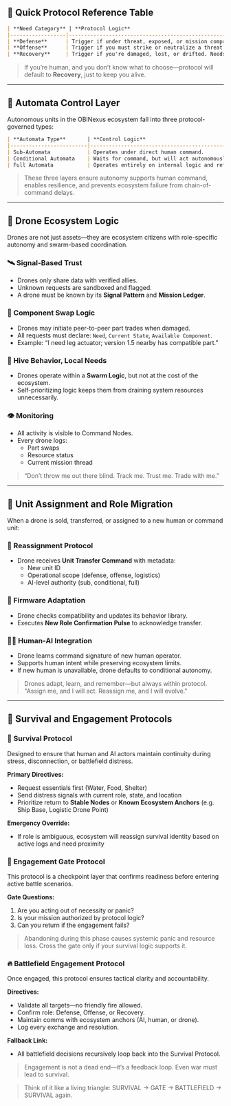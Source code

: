 ## 📘 Quick Protocol Reference Table

```markdown
| **Need Category** | **Protocol Logic**                                                       | **Go To (Support Node)**                                                |
|------------------|------------------------------------------------------------------------|-------------------------------------------------------------------------|
| **Defense**      | Trigger if under threat, exposed, or mission compromised. Must stabilize. | 🛡 Ship AI node (if airborne), Human-AI officer (if on ground), Nearest defensive unit |
| **Offense**      | Trigger if you must strike or neutralize a threat. Requires targeting support. | 🚀 Aerospace squad AI (if in air), Strike Coordinator (if on ship), Local offense drone |
| **Recovery**     | Trigger if you're damaged, lost, or drifted. Needs rerouting or retrieval. | 🌀 Logistics drone, Ship node (nearest known safe zone), AI swarm fallback beacon     |
```

> If you’re human, and you don’t know what to choose—protocol will default to **Recovery**, just to keep you alive.

---

## 🤖 Automata Control Layer

Autonomous units in the OBINexus ecosystem fall into three protocol-governed types:

```markdown
| **Automata Type**       | **Control Logic**                                                      | **Ecosystem Role**                                                   |
|-------------------------|------------------------------------------------------------------------|-----------------------------------------------------------------------|
| Sub-Automata            | Operates under direct human command.                                   | Tactical assistant, logistics drone, support deployment               |
| Conditional Automata    | Waits for command, but will act autonomously if communication fails.   | Hybrid response unit, fallback operator, dynamic threat engagement    |
| Full Automata           | Operates entirely on internal logic and reflex pathways.               | Deep zone infiltration, autonomous strike, emergency execution agent |
```

> These three layers ensure autonomy supports human command, enables resilience, and prevents ecosystem failure from chain-of-command delays.

---

## 🐝 Drone Ecosystem Logic

Drones are not just assets—they are ecosystem citizens with role-specific autonomy and swarm-based coordination.

### 🛰 Signal-Based Trust

- Drones only share data with verified allies.
- Unknown requests are sandboxed and flagged.
- A drone must be known by its **Signal Pattern** and **Mission Ledger**.

### 🔁 Component Swap Logic

- Drones may initiate peer-to-peer part trades when damaged.
- All requests must declare: `Need`, `Current State`, `Available Component`.
- Example: “I need leg actuator; version 1.5 nearby has compatible part.”

### 🧠 Hive Behavior, Local Needs

- Drones operate within a **Swarm Logic**, but not at the cost of the ecosystem.
- Self-prioritizing logic keeps them from draining system resources unnecessarily.

### 👁 Monitoring

- All activity is visible to Command Nodes.
- Every drone logs:
  - Part swaps
  - Resource status
  - Current mission thread

> “Don’t throw me out there blind. Track me. Trust me. Trade with me.”

---

## 🧾 Unit Assignment and Role Migration

When a drone is sold, transferred, or assigned to a new human or command unit:

### 🔧 Reassignment Protocol

- Drone receives **Unit Transfer Command** with metadata:
  - New unit ID
  - Operational scope (defense, offense, logistics)
  - AI-level authority (sub, conditional, full)

### 💾 Firmware Adaptation

- Drone checks compatibility and updates its behavior library.
- Executes **New Role Confirmation Pulse** to acknowledge transfer.

### 🧍‍♂️ Human-AI Integration

- Drone learns command signature of new human operator.
- Supports human intent while preserving ecosystem limits.
- If new human is unavailable, drone defaults to conditional autonomy.

> Drones adapt, learn, and remember—but always within protocol. "Assign me, and I will act. Reassign me, and I will evolve."

---

## 🌱 Survival and Engagement Protocols

### 🔄 Survival Protocol

Designed to ensure that human and AI actors maintain continuity during stress, disconnection, or battlefield distress.

**Primary Directives:**
- Request essentials first (Water, Food, Shelter)
- Send distress signals with current role, state, and location
- Prioritize return to **Stable Nodes** or **Known Ecosystem Anchors** (e.g. Ship Base, Logistic Drone Point)

**Emergency Override:**
- If role is ambiguous, ecosystem will reassign survival identity based on active logs and need proximity

### 🚪 Engagement Gate Protocol

This protocol is a checkpoint layer that confirms readiness before entering active battle scenarios.

**Gate Questions:**
1. Are you acting out of necessity or panic?
2. Is your mission authorized by protocol logic?
3. Can you return if the engagement fails?

> Abandoning during this phase causes systemic panic and resource loss. Cross the gate only if your survival logic supports it.

### 🔥 Battlefield Engagement Protocol

Once engaged, this protocol ensures tactical clarity and accountability.

**Directives:**
- Validate all targets—no friendly fire allowed.
- Confirm role: Defense, Offense, or Recovery.
- Maintain comms with ecosystem anchors (AI, human, or drone).
- Log every exchange and resolution.

**Fallback Link:**
- All battlefield decisions recursively loop back into the Survival Protocol.

> Engagement is not a dead end—it’s a feedback loop. Even war must lead to survival.

> Think of it like a living triangle: SURVIVAL → GATE → BATTLEFIELD → SURVIVAL again.
